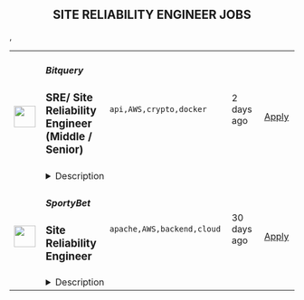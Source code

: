 <div align="center"><h2>SITE RELIABILITY ENGINEER JOBS</h2></div><table><tr>
                <td width="100" height="100" rowspan="2">
                    <img src="https://remotive.com/job/1596490/logo" width="38px" height="auto">
                </td>
                <td width="300">
                    <h5>Bitquery</h5>
                    <h3>SRE/ Site Reliability Engineer (Middle / Senior)</h3>
                </td>
                <td width="300">
                    <code>api,AWS,crypto,docker</code>
                </td>
                <td width="200">
                <text>2 days ago</text>
                </td>
                <td width="100" rowspan="2">
                <a href="https://remotive.com/remote-jobs/devops/sre-site-reliability-engineer-middle-senior-1596490" align="right" target="_blank">Apply</a>
                </td>
            </tr>
            <tr>
                <td colspan="3">
                <details><summary>Description</summary>
                <p><strong>Bitquery</strong> is an API-first product company dedicated to powering and solving blockchain data problems using ground truth, and on-chain data. Bitquery extracts and presents valuable data via APIs. These APIs are delivering solutions to multiple verticals like Decentralize Finance (DeFi), DEX Arbitrage Analytics, Crypto Surveillance &amp; Forensics across all major blockchains like Bitcoin, Ethereum, EOS, and Tezos.</p>
<p>We are an international company of developers of software for the analysis of decentralized data (40+ chains). Bitquery is a distributed team. Currently, are looking for a full-time SRE engineer to further develop/monitor/support the infrastructure, and automation of various processes. Also, you can be on duty with shift time.</p>
<p> </p>
<p><strong>Roles &amp; Responsibilities:</strong></p>
<ul style="">
<li style="">Ensuring the smooth operation of software, environments and company services</li>
<li style="">Analyzing and improving the performance and availability of products</li>
<li style="">Identification of bottlenecks in the architecture and in the infrastructure</li>
<li style="">Improvement of system alerting and incident management</li>
<li style="">Improvements of the monitoring systems based on SLI (Prometheus, Icinga, Grafana etc.)</li>
<li style="">Formalization of SLI under the main business requirements</li>
<li style="">Formation of SLO for services and infrastructure in general</li>
<li style="">Minimization of system recovery time (RPO and RTO)</li>
<li style="">Analysis of incidents in the prod environment</li>
<li style="">Capacity management</li>
</ul>
<p> </p>
<p><strong>Requirements</strong></p>
<ul style="">
<li style="">5+ years of work experience implementing, troubleshooting, and supporting infrastructure software and distributed systems</li>
<li style="">Develop in one or more languages (Golang, python, ruby) for at least 2 years</li>
<li style="">Worked with virtualization and containerization technologies (containerd, docker, k8s) for more than 2 years</li>
<li style="">Set up CI of varying complexity (Jenkins) with CD to different environments</li>
<li style="">Experience in creating and maintaining a fault-tolerant system, with log coverage, monitoring, and alerting</li>
<li style="">Understanding the principle of "infrastructure as code" and the ability to test it (Ansible Terraform)</li>
<li style="">Principles of organizing network security (IPsec, WAF, IPS)</li>
</ul>
<p> </p>
<p><strong>Our Tech Stack:</strong></p>
<ul style="">
<li style="">Infrastructure: Bare-metal / AWS</li>
<li style="">Databases: Clickhouse / MySQL</li>
<li style="">SCM: git / GitHub</li>
<li style="">Message broker: Kafka</li>
<li style="">Repository: Nexus</li>
<li style="">CI/CD: Jenkins</li>
<li style="">Monitoring: Icinga 2, Grafana, Prometheus, Victoria metrics, ELK</li>
<li style="">Orchestration: k8s, Ansible, Terraform</li>
<li style="">Containers: LXC, Docker</li>
<li style="">Scripting: Python, Golang, Ruby, Groovy</li>
<li style="">OS: Debian/Ubuntu</li>
<li style="">Others: Docker compose, IPSec</li>
</ul>
<p> </p>
<p><strong>Benefits</strong></p>
<ul style="">
<li style="">Opportunity to work &amp; collaborate with a truly global team spread across 5 countries</li>
<li style="">Work from anywhere in the world</li>
<li style="">Choose your own work hours</li>
<li style="">Yearly trip with Bitquery team to any remote destination</li>
<li style=""><strong>A promise to finish the interview processes within 1-2 weeks<br><br></strong></li>
</ul>
<p><strong><em>Being a startup we take decisions &amp; move fairly fast, while giving candidates great experience with the interview process. We have a flat hierarchy in the organization where we empower individuals and provide an opportunity to deliver results as per his/her working style. Come and join a great culture and build Bitquery with us.</em></strong></p>
<img src="https://remotive.com/job/track/1596490/blank.gif?source=public_api" alt=""/>
                </details>
                </td>
            </tr>,<tr>
                <td width="100" height="100" rowspan="2">
                    <img src="https://remotive.com/job/1570342/logo" width="38px" height="auto">
                </td>
                <td width="300">
                    <h5>SportyBet</h5>
                    <h3>Site Reliability Engineer</h3>
                </td>
                <td width="300">
                    <code>apache,AWS,backend,cloud</code>
                </td>
                <td width="200">
                <text>30 days ago</text>
                </td>
                <td width="100" rowspan="2">
                <a href="https://remotive.com/remote-jobs/devops/site-reliability-engineer-1570342" align="right" target="_blank">Apply</a>
                </td>
            </tr>
            <tr>
                <td colspan="3">
                <details><summary>Description</summary>
                <p><strong>Who are we?</strong></p><p><br>Sporty's sites are some of the most popular on the internet, consistently staying in Alexa's list of top websites for the countries they operate in</p><p><br></p><p>In addition to our DevOps Team we are building a Site Reliability Team whose purpose is to focus on site reliability and security. It will also involved deployment, configuration, and monitoring, as well as the availability, latency, change management, emergency response, and capacity management of services in production.</p><p><br></p><p><strong>Responsibilities</strong></p><p><br></p><p>Work with a team of DevOps/SRE and DBA professionals</p><p>Improve existing infrastructure and processes in the 6 countries we're currently deployed in as well as streamlining processes deploy to new countries in the future</p><p>Holistically improve all aspects of our current infrastructure including: reducing costs; streamlining environment provisioning; lowering response times and incorporating the latest techniques and technologies</p><p>Monitor and maintain the existing cloud infrastructure via autoscaling, automated alerts, andOpsWork and Grafana dashboards</p><p>Take ownership and responsibility for our cloud operation activities</p><p>Liaise with external security agencies for annual audits as well as perform our own internal security sweeps</p><p>Aid in reconfiguring existing architecture to allow for rapid deployments to new countries</p><p>Mentoring less experienced team members</p><p><br></p><p><strong>Requirements</strong></p><p><br></p><ul style=""><li style="">3+ years SRE experience</li><li style="">Experience independently leading the planning and deployment of a project</li><li style="">Experienced with cloud platforms, especially AWS, including solid knowledge of how to utilize cloud resources to fulfill the demand from other teams and production</li><li style="">Familiar with one program language or script language (Python, Java....)</li><li style="">Experience managing multiple kubernetes clusters in production (virtualization, orchestration, scalability, security, and high availability), skillset such as Helm, Rancher, ArgoCD.</li><li style="">Solid networking protocol and cyber security knowledge, especially the TCP / IP stack and HTTP protocol </li><li style="">A strong understanding of cache, including CDN, HTTP cache (CloudFlare, AWS CloudFront)</li><li style="">Experienced with CloudNative Monitoring solution in Large distributed system using observation model(Trace, Metric, Logging), skillset such as Prometheus, Jaeger, Loki, ELK, Grafana.</li><li style="">Excellent troubleshooting skills, including Linux OS issue diagnosis and OS parameter optimization</li></ul><p><strong><br></strong></p><p><strong>Beneficial </strong></p><p><br></p><ul style=""><li style="">Experience working with other cloud platform is a plus. (GCP, Azure, AliCloud)</li><li style="">Familiar with at least one of infrastructure as Code (Terraform, Cloudformation)</li><li style="">Design and implement CI/CD workflow is a plus (Jenkins, Github Action)</li><li style="">Experience with system automation tools (Ansible, Salt, Chef)</li><li style="">Understanding of modern Micro Services and Service Mesh concepts is a plus(Containers, Istio)</li></ul><p><br></p><p style="color: rgb(209, 205, 199); text-size-adjust: 100%; overflow-wrap: break-word;   --darkreader-inline-color:#c8c3bc;"><span style="text-size-adjust: 100%; ">Interview Process</span></p><p style="color: rgb(209, 205, 199); text-size-adjust: 100%; overflow-wrap: break-word;   --darkreader-inline-color:#c8c3bc;"><br style="text-size-adjust: 100%;"></p><ul style=""><li style="">HackerRank Test<br style="box-sizing: border-box; border: 0px solid; --darkreader-inline-border-top: initial; --darkreader-inline-border-right: initial; --darkreader-inline-border-bottom: initial; --darkreader-inline-border-left: initial;"></li><li style="">Remote 90 Minute Video Interview with 3x Team Members (30 Minutes Each)</li><li style="">24-72 hour feedback loops throughout process</li></ul><p><br></p><p><strong> Benefits</strong></p><p><br></p><p>Quarterly and flash bonuses</p><p>Flexible working hours</p><p>Top-of-the-line equipment</p><p>Education allowance</p><p>Referral bonuses</p><p>28 days paid annual leave</p><p>Annual company retreat - we all went to Dubai in 2022 and are planning 2 more retreats for 2023!</p><p>Highly talented, dependable co-workers in a global, multicultural organisation</p><p>Payment via DEEL, a world class online wallet system </p><p>We score 100% on The Joel Test</p><p>Our teams are small enough for you to be impactful</p><p>Our business is globally established and successful, offering stability and security to our Team Members</p><p><br></p>
<img src="https://remotive.com/job/track/1570342/blank.gif?source=public_api" alt=""/>
                </details>
                </td>
            </tr></table>